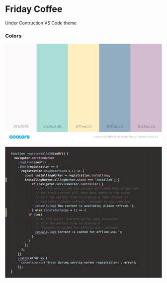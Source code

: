# Friday Coffee

Under Contruction VS Code theme

### Colors

![palette](assets/palette.png)

![screenshot](assets/demo.png)

